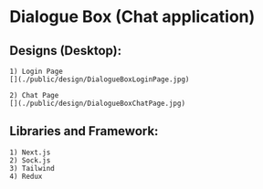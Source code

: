 # Dialogue Box (Chat application)

## Designs (Desktop):

    1) Login Page
    [](./public/design/DialogueBoxLoginPage.jpg)

    2) Chat Page
    [](./public/design/DialogueBoxChatPage.jpg)

## Libraries and Framework:

    1) Next.js
    2) Sock.js
    3) Tailwind
    4) Redux
